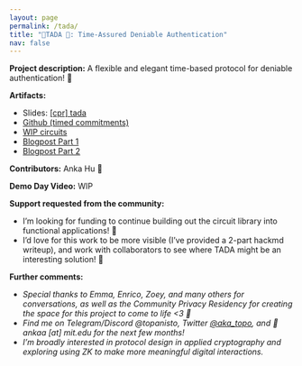 ```yaml
---
layout: page
permalink: /tada/
title: "🎉TADA 🎉: Time-Assured Deniable Authentication"
nav: false
---
```


**Project description:**
A flexible and elegant time-based protocol for deniable authentication! 🎉

**Artifacts:**

- Slides: [[cpr] tada](https://docs.google.com/presentation/d/1OvAdNPO_oUCGDmcG0khX9ouZrRqLWZAvVyoq0ywf9LA)
- [Github (timed commitments)](https://github.com/topanisto/timed-commitments)
- [WIP circuits](https://github.com/topanisto/tada/)
- [Blogpost Part 1](https://hackmd.io/@topo/S1do9kwnke)
- [Blogpost Part 2](https://hackmd.io/@topo/HyX2tQDaJx)

**Contributors:**
Anka Hu 🎉

**Demo Day Video:**
WIP

**Support requested from the community:**

- I’m looking for funding to continue building out the circuit library into functional applications! 🎉
- I’d love for this work to be more visible (I’ve provided a 2-part hackmd writeup), and work with collaborators to see where TADA might be an interesting solution! 🎉

**Further comments:**

- _Special thanks to Emma, Enrico, Zoey, and many others for conversations, as well as the Community Privacy Residency for creating the space for this project to come to life <3 🎉_
- _Find me on Telegram/Discord @topanisto, Twitter [@aka_topo](https://x.com/aka_topo), and 📧 ankaa [at] mit.edu for the next few months!_
- _I’m broadly interested in protocol design in applied cryptography and exploring using ZK to make more meaningful digital interactions._
